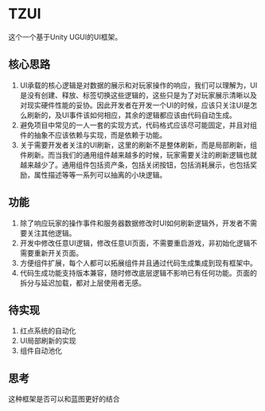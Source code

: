 # TZUI

这个一个基于Unity UGUI的UI框架。

## 核心思路
1. UI承载的核心逻辑是对数据的展示和对玩家操作的响应，我们可以理解为，UI是没有创建、释放、标签切换这些逻辑的，这些只是为了对玩家展示清晰以及对现实硬件性能的妥协。因此开发者在开发一个UI的时候，应该只关注UI是怎么刷新的，及UI事件该如何相应，其余的逻辑都应该由代码自动生成。
2. 避免项目中常见的一人一套的实现方式，代码格式应该尽可能固定，并且对组件的抽象不应该依赖与实现，而是依赖于功能。
3. 关于需要开发者关注的UI刷新，这里的刷新不是整体刷新，而是局部刷新，组件刷新。而当我们的通用组件越来越多的时候，玩家需要关注的刷新逻辑也就越来越少了。通用组件包括资产条，包括关闭按钮，包括消耗展示，也包括奖励，属性描述等等一系列可以抽离的小块逻辑。

## 功能
1. 除了响应玩家的操作事件和服务器数据修改时UI如何刷新逻辑外，开发者不需要关注其他逻辑。
2. 开发中修改任意UI逻辑，修改任意UI页面，不需要重启游戏，非初始化逻辑不需要重新开关页面。
3. 方便组件扩展，每个人都可以拓展组件并且通过代码生成集成到现有框架中。
4. 代码生成功能支持版本兼容，随时修改底层逻辑不影响已有任何功能。页面的拆分与延迟加载，都对上层使用者无感。

## 待实现
1. 红点系统的自动化
2. UI局部刷新的实现
3. 组件自动池化

## 思考
这种框架是否可以和蓝图更好的结合
